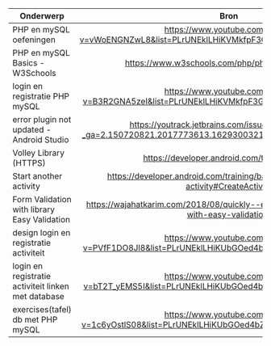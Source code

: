 | Onderwerp    | Bron |
| -------------|:---------------:|
| PHP en mySQL oefeningen | https://www.youtube.com/watch?v=vWoENGNZwL8&list=PLrUNEklLHiKVMkfpF3G9HVf0AstEeZ6Sm&index=13        | 
|PHP en mySQL Basics - W3Schools|https://www.w3schools.com/php/php_mysql_intro.asp|
|login en registratie PHP mySQL|https://www.youtube.com/watch?v=B3R2GNA5zeI&list=PLrUNEklLHiKVMkfpF3G9HVf0AstEeZ6Sm&index=34|
|error plugin not updated - Android Studio|https://youtrack.jetbrains.com/issue/IDEA-237012?_ga=2.150720821.2017773613.1629300321-1902068659.1629300321|
|Volley Library (HTTPS)|https://developer.android.com/training/volley|
|Start another activity|https://developer.android.com/training/basics/firstapp/starting-activity#CreateActivity|
|Form Validation with library Easy Validation|https://wajahatkarim.com/2018/08/quickly--easily-validating-your-text-with-easy-validation/|
|design login en registratie activiteit|https://www.youtube.com/watch?v=PVfF1DO8Jl8&list=PLrUNEklLHiKUbGOed4bZAr4HzWSzO8QGL&index=4|
|login en registratie activiteit linken met database |https://www.youtube.com/watch?v=bT2T_yEMS5I&list=PLrUNEklLHiKUbGOed4bZAr4HzWSzO8QGL&index=6|
|exercises(tafel) db met PHP mySQL|https://www.youtube.com/watch?v=1c6yOstlS08&list=PLrUNEklLHiKUbGOed4bZAr4HzWSzO8QGL&index=17|